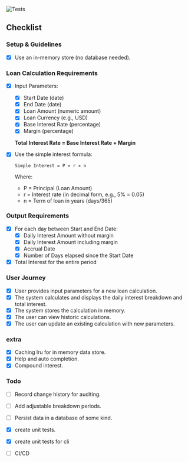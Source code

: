 ![Tests](https://github.com/oseh/loan_calculator/actions/workflows/tests.yml/badge.svg)

## Checklist

### Setup & Guidelines
- [x] Use an in-memory store (no database needed).

### Loan Calculation Requirements
- [x] Input Parameters:
  - [x] Start Date (date)
  - [x] End Date (date)
  - [x] Loan Amount (numeric amount)
  - [x] Loan Currency (e.g., USD)
  - [x] Base Interest Rate (percentage)
  - [x] Margin (percentage)

  **Total Interest Rate = Base Interest Rate + Margin**

- [x] Use the simple interest formula:
  
  ```
  Simple Interest = P × r × n
  ```
  
  Where:
  - P = Principal (Loan Amount)
  - r = Interest rate (in decimal form, e.g., 5% = 0.05)
  - n = Term of loan in years (days/365)

### Output Requirements
- [x] For each day between Start and End Date:
  - [x] Daily Interest Amount without margin
  - [x] Daily Interest Amount including margin
  - [x] Accrual Date
  - [x] Number of Days elapsed since the Start Date
- [x] Total Interest for the entire period

### User Journey
- [x] User provides input parameters for a new loan calculation.
- [x] The system calculates and displays the daily interest breakdown and total interest.
- [x] The system stores the calculation in memory.
- [x] The user can view historic calculations.
- [x] The user can update an existing calculation with new parameters.

### extra 
- [x] Caching lru for in memory data store.
- [x] Help and auto completion.
- [x] Compound interest.

### Todo 
- [ ] Record change history for auditing.
- [ ] Add adjustable breakdown periods.
- [ ] Persist data in a database of some kind.
- [x] create unit tests.
- [x] create unit tests for cli
- [ ] CI/CD



